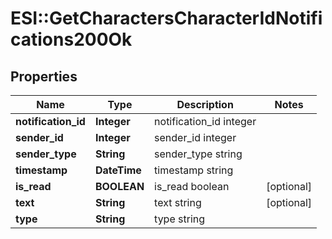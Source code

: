 # ESI::GetCharactersCharacterIdNotifications200Ok

## Properties
Name | Type | Description | Notes
------------ | ------------- | ------------- | -------------
**notification_id** | **Integer** | notification_id integer | 
**sender_id** | **Integer** | sender_id integer | 
**sender_type** | **String** | sender_type string | 
**timestamp** | **DateTime** | timestamp string | 
**is_read** | **BOOLEAN** | is_read boolean | [optional] 
**text** | **String** | text string | [optional] 
**type** | **String** | type string | 


